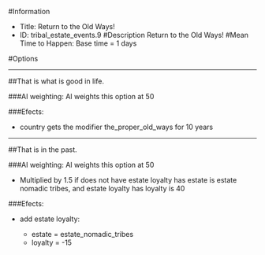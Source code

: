 #Information
 - Title: Return to the Old Ways!
 - ID: tribal_estate_events.9
#Description
Return to the Old Ways!
#Mean Time to Happen:
Base time = 1 days

#Options

___
##That is what is good in life.

###AI weighting:
AI weights this option at 50


###Efects:<ul><li>country gets the modifier the_proper_old_ways for 10 years</li></ul>

___
##That is in the past.

###AI weighting:
AI weights this option at 50
 - Multiplied by 1.5 if does not have estate loyalty has estate is estate nomadic tribes, and estate loyalty has loyalty is 40


###Efects:<ul><li>add estate loyalty:</li><ul><li>estate = estate_nomadic_tribes</li><li>loyalty = -15</li></ul></ul>
